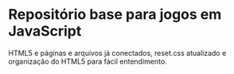 # Repositório base para jogos em JavaScript

HTML5 e páginas e arquivos já conectados, reset.css atualizado e organização do HTML5 para fácil entendimento.
